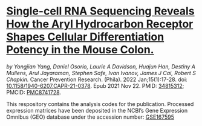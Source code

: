 # [Single-cell RNA Sequencing Reveals How the Aryl Hydrocarbon Receptor Shapes Cellular Differentiation Potency in the Mouse Colon.](https://pubmed.ncbi.nlm.nih.gov/34815312/)
*by Yongjian Yang, Daniel Osorio, Laurie A Davidson, Huajun Han, Destiny A Mullens, Arul Jayaraman, Stephen Safe, Ivan Ivanov, James J Cai, Robert S Chapkin.* Cancer Prevention Research. (Phila). 2022 Jan;15(1):17-28. doi: [10.1158/1940-6207.CAPR-21-0378](https://aacrjournals.org/cancerpreventionresearch/article/15/1/17/675000/Single-cell-RNA-Sequencing-Reveals-How-the-Aryl). Epub 2021 Nov 22. PMID: [34815312](https://pubmed.ncbi.nlm.nih.gov/34815312/); PMCID: [PMC8741728](https://www.ncbi.nlm.nih.gov/pmc/articles/PMC8741728/).

This respository contains the analysis codes for the publication. Processed expression matrices have been deposited in the NCBI’s Gene Expression Omnibus (GEO) database under the accession number: [GSE167595](https://www.ncbi.nlm.nih.gov/geo/query/acc.cgi?acc=GSE167595)

